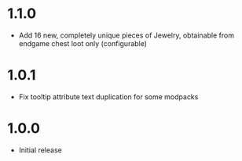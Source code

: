 # 1.1.0

- Add 16 new, completely unique pieces of Jewelry, obtainable from endgame chest loot only (configurable)

# 1.0.1

- Fix tooltip attribute text duplication for some modpacks

# 1.0.0

- Initial release

#